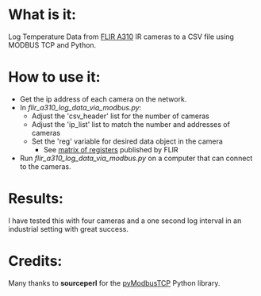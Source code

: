 
 # What is it:
 
 Log Temperature Data from [FLIR A310](https://www.flir.com/products/a310/) IR cameras to a CSV file using MODBUS TCP and Python.
 
 
 # How to use it:
 * Get the ip address of each camera on the network.
 * In *flir_a310_log_data_via_modbus.py*:
 	* Adjust the 'csv_header' list for the number of cameras
 	* Adjust the 'ip_list' list to match the number and addresses of cameras
 	* Set the 'reg' variable for desired data object in the camera
		* See [matrix of registers](Convert_EthernetIP_to_Modbus_TCP.pdf) published by FLIR
* Run *flir_a310_log_data_via_modbus.py* on a computer that can connect to the cameras.

# Results:
I have tested this with four cameras and a one second log interval in an industrial setting with great success.

# Credits:
Many thanks to **sourceperl** for the [pyModbusTCP](https://github.com/sourceperl/pyModbusTCP) Python library.
